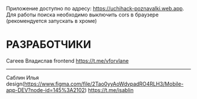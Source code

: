 Приложение доступно по адресу: https://uchihack-poznavalki.web.app. Для работы поиска необходимо выключить cors в браузере (рекомендуется запускать в хроме)


# РАЗРАБОТЧИКИ
Сагеев Владислав frontend https://t.me/vforvlane
***
Саблин Илья design(https://www.figma.com/file/2Tao0yyAoWdvpadRO4RLH3/Mobile-app-DEV?node-id=145%3A2102) https://t.me/isablin

